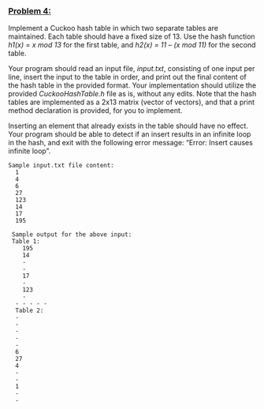 ### <ins>Problem 4:</ins>
Implement a Cuckoo hash table in which two separate tables are maintained. Each table should have a fixed size of 13. Use the hash function
*h1(x) = x mod 13* for the first table, and *h2(x) = 11 – (x mod 11)* for the second table.

Your program should read an input file, *input.txt*, consisting of one input per line, insert the input to the table in order, and print out the final
content of the hash table in the provided format. Your implementation should utilize the provided *CuckooHashTable.h* file as is, without any edits.
Note that the hash tables are implemented as a 2x13 matrix (vector of vectors), and that a print method declaration is provided, for you to implement.

Inserting an element that already exists in the table should have no effect. Your program should be able to detect if an insert results in an infinite
loop in the hash, and exit with the following error message: “Error: Insert causes infinite loop”.

    Sample input.txt file content: 
      1
      4
      6
      27
      123
      14
      17
      195
      
     Sample output for the above input: 
     Table 1:
        195 
        14 
        -
        - 
        17 
        - 
        123 
        -
      - - - - -
      Table 2: 
      -
      -
      -
      -
      -
      6 
      27 
      4 
      -
      - 
      1
      -
      -
